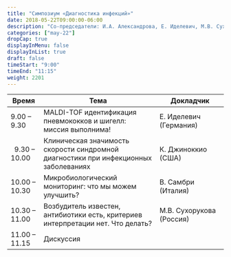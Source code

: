 ```yaml
---
title: "Симпозиум «Диагностика инфекций»"
date: 2018-05-22T09:00:00-06:00
description: "Со-председатели: И.А. Александрова, Е. Иделевич, М.В. Сухорукова"
categories: ["may-22"]
dropCap: true
displayInMenu: false
displayInList: true
draft: false
timeStart: "9:00"
timeEnd: "11:15"
weight: 2201
---
```



| Время            | Тема           | Докладчик  |
| ------------- | ------------- | ----- |
| 9.00 – 9.30    | MALDI-TOF идентификация пневмококков и шигелл: миссия выполнима!                     | Е. Иделевич (Германия)   | 
|   9.30 – 10.00 | Клиническая значимость скорости синдромной диагностики при инфекционных заболеваниях | К. Джиноккио (США)       | 
| 10.00 – 10.30  | Микробиологический мониторинг: что мы можем улучшить?                                | В. Самбри (Италия)       | 
| 10.30 – 11.00  | Возбудитель известен, антибиотики есть, критериев интерпретации нет. Что делать?     | М.В. Сухорукова (Россия) | 
| 11.00 – 11.15 |	Дискуссия ||
